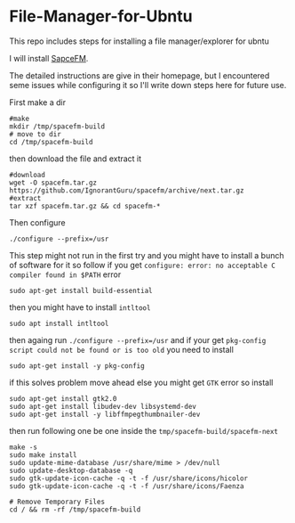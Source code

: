 # File-Manager-for-Ubntu

This repo includes steps for installing a file manager/explorer for ubntu

I will install [SapceFM](https://github.com/IgnorantGuru/spacefm).

The detailed instructions are give in their homepage, but I encountered seme issues while configuring it so I'll write down steps here for future use.

First make a dir

```
#make
mkdir /tmp/spacefm-build
# move to dir
cd /tmp/spacefm-build
```

then download the file and extract it

```
#download
wget -O spacefm.tar.gz https://github.com/IgnorantGuru/spacefm/archive/next.tar.gz
#extract
tar xzf spacefm.tar.gz && cd spacefm-*
```
Then configure
```
./configure --prefix=/usr
```
This step might not run in the first try and you might have to install a bunch of software for it so follow
if you get `configure: error: no acceptable C compiler found in $PATH` error

```
sudo apt-get install build-essential
```
then you might have to install `intltool` 
```
sudo apt install intltool
```

then againg run `./configure --prefix=/usr` and if your get `pkg-config script could not be found or is too old` you need to install

```
sudo apt-get install -y pkg-config
```
if this solves problem move ahead else you might get `GTK` error so install
```
sudo apt-get install gtk2.0
sudo apt-get install libudev-dev libsystemd-dev
sudo apt-get install -y libffmpegthumbnailer-dev
```

then run following one be one inside the `tmp/spacefm-build/spacefm-next`

```
make -s
sudo make install
sudo update-mime-database /usr/share/mime > /dev/null
sudo update-desktop-database -q
sudo gtk-update-icon-cache -q -t -f /usr/share/icons/hicolor
sudo gtk-update-icon-cache -q -t -f /usr/share/icons/Faenza

# Remove Temporary Files
cd / && rm -rf /tmp/spacefm-build

```
